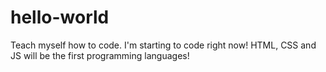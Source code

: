 # hello-world
Teach myself how to code.
I'm starting to code right now! HTML, CSS and JS will be the first programming languages!
